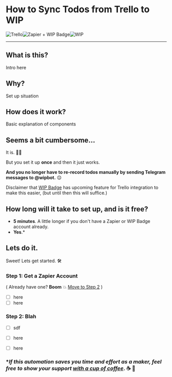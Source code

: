 # How to Sync Todos from Trello to WIP

![Trello](https://notes.ciscospark.com/images/trello-logo.png)![Zapier + WIP Badge](https://emojipedia-us.s3.amazonaws.com/thumbs/120/apple/129/high-voltage-sign_26a1.png)![WIP](https://emojipedia-us.s3.amazonaws.com/thumbs/120/apple/129/construction-sign_1f6a7.png)

---

## What is this?
Intro here

## Why?
Set up situation

## How does it work?
Basic explanation of components

## Seems a bit cumbersome...
It is. 🤷‍♂️

But you set it up **once** and then it just works.

**And you no longer have to re-record todos manually by sending Telegram messages to @wipbot.** 😌

Disclaimer that [WIP Badge](https://wipbadge.com/) has upcoming feature for Trello integration to make this easier, (but until then this will suffice.)

## How long will it take to set up, and is it free?
* **5 minutes**. A little longer if you don't have a Zapier or WIP Badge account already.
* **Yes**.*

## Lets do it.
Sweet! Lets get started. 🛠️

### Step 1: Get a Zapier Account
( Already have one? **Boom** 💥 [Move to Step 2](#Step-2:-Blah) )
- [ ] here
- [ ] here

### Step 2: Blah
- [ ] sdf
- [ ] here
- [ ] here


### ****If this automation saves you time and effort as a maker, feel free to show your support [with a cup of coffee](https://www.buymeacoffee.com/levidxyz)***. ☕ 🙌
